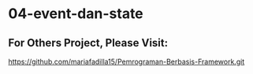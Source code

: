 # 04-event-dan-state

## For Others Project, Please Visit:
https://github.com/mariafadilla15/Pemrograman-Berbasis-Framework.git
